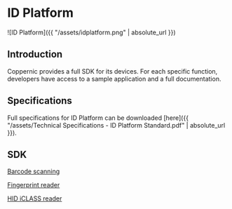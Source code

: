 ID Platform
===========

![ID Platform]({{ "/assets/idplatform.png" | absolute_url }})

Introduction
------------

Coppernic provides a full SDK for its devices. For each specific function, developers have access to a sample application and a full documentation.

Specifications
--------------
Full specifications for ID Platform can be downloaded [here]({{ "/assets/Technical Specifications - ID Platform Standard.pdf" | absolute_url }}).


SDK
---

[Barcode scanning](https://github.com/Coppernic/ScanSample)

[Fingerprint reader](https://github.com/Coppernic/FingerPrintSample)

[HID iCLASS reader](https://github.com/Coppernic/SeosSample/wiki)
